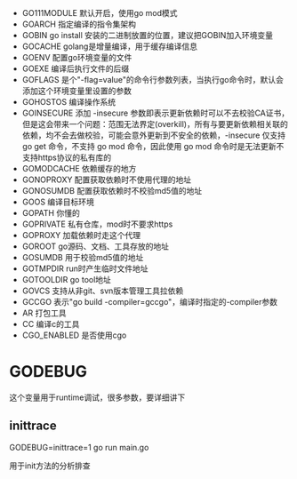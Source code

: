 - GO111MODULE   默认开启，使用go mod模式
- GOARCH        指定编译的指令集架构
- GOBIN         go install 安装的二进制放置的位置，建议把GOBIN加入环境变量
- GOCACHE       golang是增量编译，用于缓存编译信息
- GOENV         配置go环境变量的文件
- GOEXE         编译后执行文件的后缀
- GOFLAGS       是个"-flag=value"的命令行参数列表，当执行go命令时，默认会添加这个环境变量里设置的参数
- GOHOSTOS      编译操作系统
- GOINSECURE    添加 -insecure 参数即表示更新依赖时可以不去校验CA证书，但是这会带来一个问题：范围无法界定(overkill)，所有与要更新依赖相关联的依赖，均不会去做校验，可能会意外更新到不安全的依赖，-insecure 仅支持 go get 命令，不支持 go mod 命令，因此使用 go mod 命令时是无法更新不支持https协议的私有库的
- GOMODCACHE    依赖缓存的地方
- GONOPROXY     配置获取依赖时不使用代理的地址
- GONOSUMDB     配置获取依赖时不校验md5值的地址
- GOOS          编译目标环境
- GOPATH        你懂的
- GOPRIVATE     私有仓库，mod时不要求https
- GOPROXY       加载依赖时走这个代理
- GOROOT        go源码、文档、工具存放的地址
- GOSUMDB       用于校验md5值的地址
- GOTMPDIR      run时产生临时文件地址
- GOTOOLDIR     go tool地址
- GOVCS         支持从非git、svn版本管理工具拉依赖
- GCCGO         表示"go build -compiler=gccgo"，编译时指定的-compiler参数
- AR            打包工具
- CC            编译c的工具
- CGO_ENABLED   是否使用cgo

# GODEBUG
这个变量用于runtime调试，很多参数，要详细讲下

## inittrace
GODEBUG=inittrace=1 go run main.go 

用于init方法的分析排查